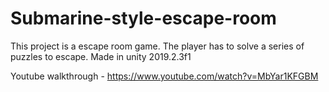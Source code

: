 # Submarine-style-escape-room
This project is a escape room game. The player has to solve a series of puzzles to escape. Made in unity 2019.2.3f1

Youtube walkthrough - https://www.youtube.com/watch?v=MbYar1KFGBM
